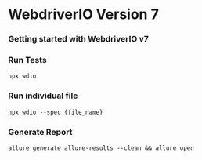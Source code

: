 # WebdriverIO Version 7
### Getting started with WebdriverIO v7

### Run Tests
`npx wdio`

### Run individual file
`npx wdio --spec {file_name}`

### Generate Report
`allure generate allure-results --clean && allure open`
